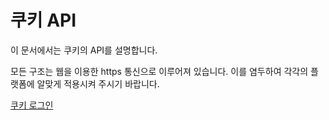 # 쿠키 API
이 문서에서는 쿠키의 API를 설명합니다. 

모든 구조는 웹을 이용한 https 통신으로 이루어져 있습니다. 이를 염두하여 각각의 플랫폼에 알맞게 적용시켜 주시기 바랍니다.

[쿠키 로그인](/cookiee_login.md, "쿠키 로그인 ")
